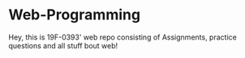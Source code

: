 # Web-Programming
Hey, this is 19F-0393' web repo consisting of Assignments, practice questions and all stuff bout web!
